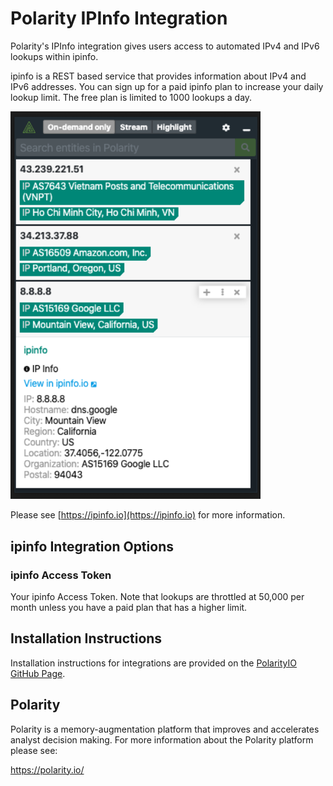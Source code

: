 # Polarity IPInfo Integration

Polarity's IPInfo integration gives users access to automated IPv4 and IPv6 lookups within ipinfo.

ipinfo is a REST based service that provides information about IPv4 and IPv6 addresses.  You can sign up for a paid ipinfo plan to increase your daily lookup limit.  The free plan is limited to 1000 lookups a day.

<div>
  <img width="400" alt="Integration Example" src="./assets/integration-example.png">
</div>

Please see [https://ipinfo.io](https://ipinfo.io) for more information.



## ipinfo Integration Options

### ipinfo Access Token

Your ipinfo Access Token.  Note that lookups are throttled at 50,000 per month unless you have a paid plan that has a higher limit. 

## Installation Instructions

Installation instructions for integrations are provided on the [PolarityIO GitHub Page](https://polarityio.github.io/).

## Polarity

Polarity is a memory-augmentation platform that improves and accelerates analyst decision making.  For more information about the Polarity platform please see: 

https://polarity.io/
